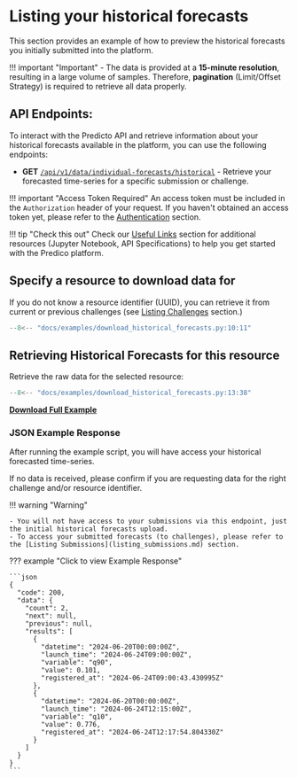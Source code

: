 # Listing your historical forecasts

This section provides an example of how to preview the historical forecasts you initially submitted into the platform.

!!! important "Important"
    - The data is provided at a **15-minute resolution**, resulting in a large volume of samples. Therefore, **pagination** (Limit/Offset Strategy) is required to retrieve all data properly.


## API Endpoints:

To interact with the Predicto API and retrieve information about 
your historical forecasts available in the platform, 
you can use the following endpoints:

- **GET** [`/api/v1/data/individual-forecasts/historical`](https://127.0.0.1/redoc/#tag/data/operation/get_individual_forecasts_historical) - Retrieve your forecasted time-series for a specific submission or challenge.


!!! important "Access Token Required"
    An access token must be included in the `Authorization` header of your request. If you haven't obtained an access token yet, please refer to the [Authentication](authentication.md) section.

!!! tip "Check this out"
    Check our [Useful Links](useful_links.md) section for additional resources (Jupyter Notebook, API Specifications) to help you get started with the Predico platform.


## Specify a resource to download data for

If you do not know a resource identifier (UUID), you can retrieve it from current or previous challenges (see [Listing Challenges](listing_challenges.md) section.) 

```python title="download_historical_forecasts.py"
--8<-- "docs/examples/download_historical_forecasts.py:10:11"
```

## Retrieving Historical Forecasts for this resource

Retrieve the raw data for the selected resource:

```python title="download_historical_forecasts.py"
--8<-- "docs/examples/download_historical_forecasts.py:13:38"
```

<a href="../examples/download_historical_forecasts.py" download="download_historical_forecasts.py"><b>Download Full Example</b></a>


### JSON Example Response 

After running the example script, you will have access your historical forecasted time-series. 

If no data is received, please confirm if you are requesting data for the right challenge and/or resource identifier. 

!!! warning "Warning"

    - You will not have access to your submissions via this endpoint, just the initial historical forecasts upload. 
    - To access your submitted forecasts (to challenges), please refer to the [Listing Submissions](listing_submissions.md) section.


??? example "Click to view Example Response"

    ```json
    {
      "code": 200,
      "data": {
        "count": 2,
        "next": null,
        "previous": null,
        "results": [
          {
            "datetime": "2024-06-20T00:00:00Z",
            "launch_time": "2024-06-24T09:00:00Z",
            "variable": "q90",
            "value": 0.101,
            "registered_at": "2024-06-24T09:00:43.430995Z"
          },
          {
            "datetime": "2024-06-20T00:00:00Z",
            "launch_time": "2024-06-24T12:15:00Z",
            "variable": "q10",
            "value": 0.776,
            "registered_at": "2024-06-24T12:17:54.804330Z"
          }
        ]
      }
    }
    ```

